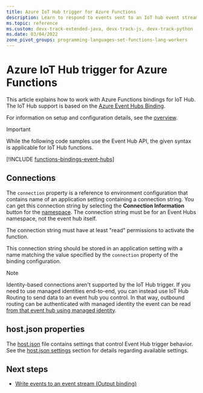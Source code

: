 ```yaml
---
title: Azure IoT Hub trigger for Azure Functions
description: Learn to respond to events sent to an IoT hub event stream in Azure Functions.
ms.topic: reference
ms.custom: devx-track-extended-java, devx-track-js, devx-track-python
ms.date: 03/04/2022
zone_pivot_groups: programming-languages-set-functions-lang-workers
---
```


# Azure IoT Hub trigger for Azure Functions

This article explains how to work with Azure Functions bindings for IoT Hub. The IoT Hub support is based on the [Azure Event Hubs Binding](functions-bindings-event-hubs.md).

For information on setup and configuration details, see the [overview](functions-bindings-event-iot.md).

> [!IMPORTANT]
> While the following code samples use the Event Hub API, the given syntax is applicable for IoT Hub functions.

[!INCLUDE [functions-bindings-event-hubs](../../includes/functions-bindings-event-hubs-trigger.md)]

## Connections

The `connection` property is a reference to environment configuration that contains name of an application setting containing a connection string. You can get this connection string by selecting the **Connection Information** button for the [namespace](../event-hubs/event-hubs-create.md#create-an-event-hubs-namespace). The connection string must be for an Event Hubs namespace, not the event hub itself.

The connection string must have at least "read" permissions to activate the function. 

This connection string should be stored in an application setting with a name matching the value specified by the `connection` property of the binding configuration.

> [!NOTE]  
> Identity-based connections aren't supported by the IoT Hub trigger. If you need to use managed identities end-to-end, you can instead use IoT Hub Routing to send data to an event hub you control. In that way, outbound routing can be authenticated with managed identity the event can be read [from that event hub using managed identity](functions-bindings-event-hubs-trigger.md?tabs=extensionv5#identity-based-connections).

## host.json properties

The [host.json](functions-host-json.md#eventhub) file contains settings that control Event Hub trigger behavior. See the [host.json settings](functions-bindings-event-iot.md#hostjson-settings) section for details regarding available settings.

## Next steps

- [Write events to an event stream (Output binding)](./functions-bindings-event-iot-output.md)
